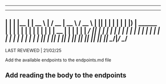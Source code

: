 -------------------------------------------------------------------------------
  _    _ _______ _______ _____             _______ ____  _____   ____  
 | |  | |__   __|__   __|  __ \           |__   __/ __ \|  __ \ / __ \ 
 | |__| |  | |     | |  | |__) |  ______     | | | |  | | |  | | |  | |
 |  __  |  | |     | |  |  ___/  |______|    | | | |  | | |  | | |  | |
 | |  | |  | |     | |  | |                  | | | |__| | |__| | |__| |
 |_|  |_|  |_|     |_|  |_|                  |_|  \____/|_____/ \____/ 
-------------------------------------------------------------------------------
LAST REVIEWED | 21/02/25

Add the available endpoints to the endpoints.md file

Add reading the body to the endpoints
-------------------------------------------------------------------------------